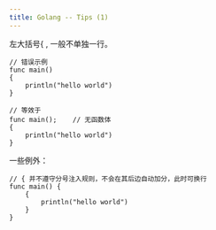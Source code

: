 ```yaml
---
title: Golang -- Tips (1)
---
```


左大括号{ , 一般不单独一行。

```
// 错误示例
func main()					
{
	println("hello world")
}

// 等效于
func main();	// 无函数体					
{
	println("hello world")
}

```

一些例外：
```
// { 并不遵守分号注入规则，不会在其后边自动加分，此时可换行
func main() {
	{
		println("hello world")
	}
}     
```
